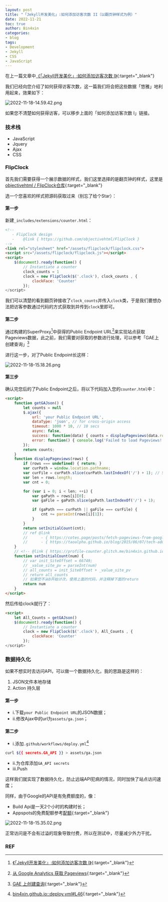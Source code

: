 ```yaml
---
layout: post
title: "「Jekyll开发美化」:如何添加访客次数 II（以翻页钟样式为例）"
date: 2022-11-21
toc: true
author: Bin4xin
categories:
- blog
tags:
- Development
- Jekyll
- CSS
- JavaScript
---
```


在上一篇文章中[《「Jekyll开发美化」:如何添加访客次数 I》](blog/2022/Jekyll-devOps-how-to-add-vistor-and-times-I/){:target="_blank"}

我们已经向您介绍了如何获得访客次数，这一篇我们将会把这些数据「悠雅」地利用起来，效果如下：

![2022-11-18-14.59.42.png](https://image.yjs2635.xyz/images/2022/11/18/2022-11-18-14.59.42.png)

如果您不清楚如何获得访客，可以移步上面的「如何添加访客次数 I」链接。

### 技术栈

- JavaScript
- Jquery
- Ajax
- CSS

### FlipClock

首先我们需要获得一个展示数据的样式，我们这里选择的是翻页钟的样式，这里是[<i class="fa fa-github"></i> objectivehtml / FlipClock仓库](https://github.com/objectivehtml/FlipClock){:target="_blank"}

选一个您喜欢的样式把源码获取过来（别忘了给个Star）：

#### 第一步

新建`_includes/extensions/counter.html`：

```html
<!--
   - FlipClock design
   -    @link { https://github.com/objectivehtml/FlipClock }
-->
<link rel="stylesheet" href="/assets/flipclock/flipclock.css">
<script src="/assets/flipclock/flipclock.js"></script>
<script>
    $(document).ready(function() {
        // Instantiate a counter
        clock_counts = 1
        clock = new FlipClock($('.clock'), clock_counts , {
            clockFace: 'Counter'
        });
</script>
```

我们可以清楚的看到翻页钟接收了`clock_counts`并传入`clock`类，于是我们要想办法把访客参数通过代码的方式获取到并传到`clock`里即可。

#### 第二步

通过构建的SuperProxy[^1]中获得的Public Endpoint URL[^2]来实现站点获取Pageviews数据，此之前，我们需要对获取的参数进行处理，可以参考「GAE上创建查询」[^3]

进行这一步，对了Public Endpoint长这样：

![2022-11-18-15.18.26.png](https://image.yjs2635.xyz/images/2022/11/18/2022-11-18-15.18.26.png)

#### 第三步

确认完您后的了Public Endpoint之后，将以下代码加入您的`counter.html`中：

```html
<script>
    function getGAJson() {
        let counts = null
        $.ajax({
            url: 'your Public Endpoint URL',
            dataType: 'json', // for cross-origin access
            timeout: 1000 * 10, // 10 secs
            async: false,
            success: function(data) { counts = displayPageviews(data.rows); },
            error: function() { console.log('Failed to load Pageviews!'); }
        });
        return counts;
    }
    function displayPageviews(rows) {
        if (rows === undefined) { return; }
        var curPath = window.location.pathname;
        var curFile = curPath.slice(curPath.lastIndexOf('/') + 1); // Sometimes posts will be moved.
        var len = rows.length;
        var cnt = 0;

        for (var i = 0; i < len; ++i) {
            var gaPath = rows[i][0];
            var gaFile = gaPath.slice(gaPath.lastIndexOf('/') + 1);

            if (gaPath === curPath || gaFile === curFile) {
                cnt += parseInt(rows[i][1]);
            }
        }
        return setInitialCount(cnt);
        // ref @link
        //      - { https://cotes.page/posts/fetch-pageviews-from-google-analytics/#web-%E7%AB%AF%E5%A4%84%E7%90%86-ga-%E6%95%B0%E6%8D%AE }
        //      - { https://taoalpha.github.io/blog/2015/06/07/tech-add-google-analytics-pageviews-to-jekyll-blog/ }
    }
    // <!-- @link { https://profile-counter.glitch.me/bin4xin.github.io/count.svg } -->
    function setInitialCount(num) {
        // var init_SiteOffset = 66749;
        // _value_site_pv = parseInt(num)
        // all_counts = init_SiteOffset + _value_site_pv
        // return all_counts
        // 如果您不从0开始计次，使用上面的代码，并注释掉下面的return
        return num
    }
</script>
```

然后传给clock就行了：

```html
<script>
    let All_Counts = getGAJson()
    $(document).ready(function() {
        // Instantiate a counter
        clock = new FlipClock($('.clock'), All_Counts , {
            clockFace: 'Counter'
        });
</script>
```

### 数据持久化

如果不想实时去访问API，可以做一个数据持久化，我的思路是这样的：

1. JSON文件本地存储
2. Action 持久层

#### 第一步

- i.下载`your Public Endpoint URL`的JSON数据；
- ii.修改Ajax中的url为`assets/ga.json`；

#### 第二步

- i.添加`.github/workflows/deploy.yml`[^4]

```bash
curl ${{ secrets.GA_API }} > assets/ga.json
```

- ii.为仓库添加`GA_API secrets`
- iii.Push

这样我们就实现了数据持久化，防止远端API犯病的情况，同时加快了站点访问速度；

同样，由于Google的API是有免费额度的，像：

- Build Api是一天2个小时的构建时长；
- Appspots的免费配额参考[配额](https://cloud.google.com/appengine/docs/standard/quotas#Safety_Quotas_and_Billable_Quotas){:target="_blank"}

![2022-11-18-15.35.02.png](https://image.yjs2635.xyz/images/2022/11/18/2022-11-18-15.35.02.png)

正常访问是不会有过溢的现象导致付费，所以在测试中，尽量减少外力干扰。

### REF

[^1]: [《「Jekyll开发美化」:如何添加访客次数 I》](blog/2022/Jekyll-devOps-how-to-add-vistor-and-times-I/){:target="_blank"}
[^2]: [从 Google Analytics 获取 Pageviews](https://cotes.page/posts/fetch-pageviews-from-google-analytics/#web-%E7%AB%AF%E5%A4%84%E7%90%86-ga-%E6%95%B0%E6%8D%AE){:target="_blank"}
[^3]: [GAE 上创建查询](https://cotes.page/posts/fetch-pageviews-from-google-analytics/#gae-%E4%B8%8A%E5%88%9B%E5%BB%BA%E6%9F%A5%E8%AF%A2){:target="_blank"}
[^4]: [bin4xin.github.io::deploy.yml#L46](https://github.com/Bin4xin/bin4xin.github.io/blob/main/.github/workflows/deploy.yml#L46){:target="_blank"}